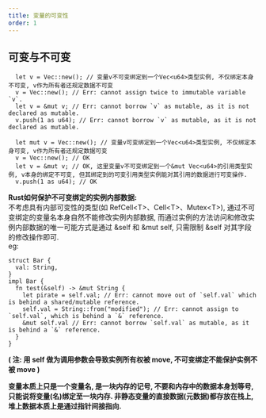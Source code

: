```yaml
---
title: 变量的可变性
order: 1
---
```


## 可变与不可变

```rust::no-line-numbers
  let v = Vec::new(); // 变量v不可变绑定到一个Vec<u64>类型实例, 不仅绑定本身不可变, v作为所有者还规定数据不可变
  v = Vec::new(); // Err: cannot assign twice to immutable variable `v`.
  let v = &mut v; // Err: cannot borrow `v` as mutable, as it is not declared as mutable.
  v.push(1 as u64); // Err: cannot borrow `v` as mutable, as it is not declared as mutable.
```

```rust::no-line-numbers
  let mut v = Vec::new(); // 变量v可变绑定到一个Vec<u64>类型实例, 不仅绑定本身可变, v作为所有者还规定数据可变
  v = Vec::new(); // OK
  let v = &mut v; // OK, 这里变量v不可变绑定到一个&mut Vec<u64>的引用类型实例, v本身的绑定不可变, 但其绑定到的可变引用类型实例能对其引用的数据进行可变操作.
  v.push(1 as u64); // OK
```

**Rust如何保护不可变绑定的实例内部数据:**\
不考虑具有内部可变性的类型(如 RefCell\<T\>、Cell\<T\>、Mutex\<T\>), 通过不可变绑定的变量名本身自然不能修改实例内部数据, 而通过实例的方法访问和修改实例内部数据的唯一可能方式是通过 &self 和 &mut self, 只需限制 &self 对其字段的修改操作即可. \
eg:
```rust:no-line-numbers
struct Bar {
  val: String,
}
impl Bar {
  fn test(&self) -> &mut String {
    let pirate = self.val; // Err: cannot move out of `self.val` which is behind a shared/mutable reference.
    self.val = String::from("modified"); // Err: cannot assign to `self.val`, which is behind a `&` reference.
    &mut self.val // Err: cannot borrow `self.val` as mutable, as it is behind a `&` reference.
  }
}
```
**( 注: 用 self 做为调用参数会导致实例所有权被 move, 不可变绑定不能保护实例不被 move )**

**变量本质上只是一个变量名, 是一块内存的记号, 不要和内存中的数据本身划等号, 只能说将变量(名)绑定至一块内存. 非静态变量的直接数据(元数据)都存放在栈上, 堆上数据本质上是通过指针间接指向.**